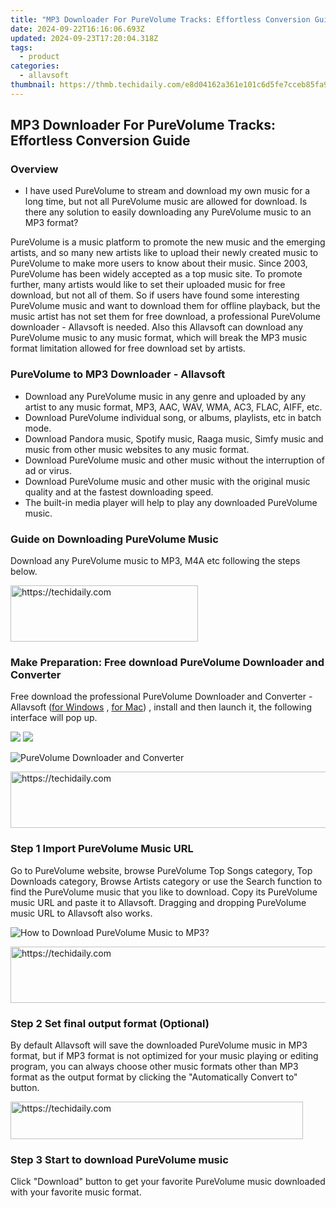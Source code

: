 ```yaml
---
title: "MP3 Downloader For PureVolume Tracks: Effortless Conversion Guide"
date: 2024-09-22T16:16:06.693Z
updated: 2024-09-23T17:20:04.318Z
tags:
  - product
categories:
  - allavsoft
thumbnail: https://thmb.techidaily.com/e8d04162a361e101c6d5fe7cceb85fa9aae79c5e50584f8b8db01d521f6c1c1d.jpg
---
```


## MP3 Downloader For PureVolume Tracks: Effortless Conversion Guide

### Overview

* I have used PureVolume to stream and download my own music for a long time, but not all PureVolume music are allowed for download. Is there any solution to easily downloading any PureVolume music to an MP3 format?

PureVolume is a music platform to promote the new music and the emerging artists, and so many new artists like to upload their newly created music to PureVolume to make more users to know about their music. Since 2003, PureVolume has been widely accepted as a top music site. To promote further, many artists would like to set their uploaded music for free download, but not all of them. So if users have found some interesting PureVolume music and want to download them for offline playback, but the music artist has not set them for free download, a professional PureVolume downloader - Allavsoft is needed. Also this Allavsoft can download any PureVolume music to any music format, which will break the MP3 music format limitation allowed for free download set by artists.

### PureVolume to MP3 Downloader - Allavsoft

* Download any PureVolume music in any genre and uploaded by any artist to any music format, MP3, AAC, WAV, WMA, AC3, FLAC, AIFF, etc.
* Download PureVolume individual song, or albums, playlists, etc in batch mode.
* Download Pandora music, Spotify music, Raaga music, Simfy music and music from other music websites to any music format.
* Download PureVolume music and other music without the interruption of ad or virus.
* Download PureVolume music and other music with the original music quality and at the fastest downloading speed.
* The built-in media player will help to play any downloaded PureVolume music.

### Guide on Downloading PureVolume Music

Download any PureVolume music to MP3, M4A etc following the steps below.

<!-- affiliate ads begin -->
<a href="https://aligracehair.sjv.io/c/5597632/2006941/19272" target="_top" id="2006941">
  <img src="//a.impactradius-go.com/display-ad/19272-2006941" border="0" alt="https://techidaily.com" width="300" height="90"/>
</a>
<img height="0" width="0" src="https://aligracehair.sjv.io/i/5597632/2006941/19272" style="position:absolute;visibility:hidden;" border="0" />
<!-- affiliate ads end -->

### Make Preparation: Free download PureVolume Downloader and Converter

Free download the professional PureVolume Downloader and Converter - Allavsoft ([for Windows](https://tools.techidaily.com/allavsoft/products/) , [for Mac](https://tools.techidaily.com/allavsoft/products/)) , install and then launch it, the following interface will pop up.

[![](https://www.allavsoft.com/how-to/../images/how-to/free-download-win.jpg)](https://tools.techidaily.com/allavsoft/products/) [![](https://www.allavsoft.com/how-to/../images/how-to/free-download-mac.jpg)](https://tools.techidaily.com/allavsoft/products/)

![PureVolume Downloader and Converter](https://www.allavsoft.com/how-to/../images/allavsoft/screen-shot-600.jpg)

<!-- affiliate ads begin -->
<a href="https://versadesk.pxf.io/c/5597632/1828647/21290" target="_top" id="1828647">
  <img src="//a.impactradius-go.com/display-ad/21290-1828647" border="0" alt="https://techidaily.com" width="728" height="90"/>
</a>
<img height="0" width="0" src="https://versadesk.pxf.io/i/5597632/1828647/21290" style="position:absolute;visibility:hidden;" border="0" />
<!-- affiliate ads end -->

### Step 1 Import PureVolume Music URL

Go to PureVolume website, browse PureVolume Top Songs category, Top Downloads category, Browse Artists category or use the Search function to find the PureVolume music that you like to download. Copy its PureVolume music URL and paste it to Allavsoft. Dragging and dropping PureVolume music URL to Allavsoft also works.

![How to Download PureVolume Music to MP3?](https://www.allavsoft.com/how-to/../images/how-to/download-rtmp-video/download-rtmp-video.jpg)

<!-- affiliate ads begin -->
<a href="https://appsumo.8odi.net/c/5597632/2075475/7443" target="_top" id="2075475">
  <img src="//a.impactradius-go.com/display-ad/7443-2075475" border="0" alt="https://techidaily.com" width="728" height="90"/>
</a>
<img height="0" width="0" src="https://appsumo.8odi.net/i/5597632/2075475/7443" style="position:absolute;visibility:hidden;" border="0" />
<!-- affiliate ads end -->

### Step 2 Set final output format (Optional)

By default Allavsoft will save the downloaded PureVolume music in MP3 format, but if MP3 format is not optimized for your music playing or editing program, you can always choose other music formats other than MP3 format as the output format by clicking the "Automatically Convert to" button.

<!-- affiliate ads begin -->
<a href="https://bluettius.sjv.io/c/5597632/2139122/17108" target="_top" id="2139122">
  <img src="//a.impactradius-go.com/display-ad/17108-2139122" border="0" alt="https://techidaily.com" width="468" height="60"/>
</a>
<img height="0" width="0" src="https://bluettius.sjv.io/i/5597632/2139122/17108" style="position:absolute;visibility:hidden;" border="0" />
<!-- affiliate ads end -->

### Step 3 Start to download PureVolume music

Click "Download" button to get your favorite PureVolume music downloaded with your favorite music format.

<ins class="adsbygoogle"
     style="display:block"
     data-ad-format="autorelaxed"
     data-ad-client="ca-pub-7571918770474297"
     data-ad-slot="1223367746"></ins>

<ins class="adsbygoogle"
     style="display:block"
     data-ad-client="ca-pub-7571918770474297"
     data-ad-slot="8358498916"
     data-ad-format="auto"
     data-full-width-responsive="true"></ins>




